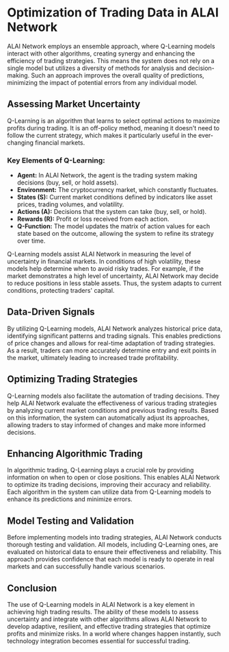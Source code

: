 
# Optimization of Trading Data in ALAI Network

ALAI Network employs an ensemble approach, where Q-Learning models interact with other algorithms, creating synergy and enhancing the efficiency of trading strategies. This means the system does not rely on a single model but utilizes a diversity of methods for analysis and decision-making. Such an approach improves the overall quality of predictions, minimizing the impact of potential errors from any individual model.

## Assessing Market Uncertainty

Q-Learning is an algorithm that learns to select optimal actions to maximize profits during trading. It is an off-policy method, meaning it doesn't need to follow the current strategy, which makes it particularly useful in the ever-changing financial markets.

### Key Elements of Q-Learning:
- **Agent:** In ALAI Network, the agent is the trading system making decisions (buy, sell, or hold assets).
- **Environment:** The cryptocurrency market, which constantly fluctuates.
- **States (S):** Current market conditions defined by indicators like asset prices, trading volumes, and volatility.
- **Actions (A):** Decisions that the system can take (buy, sell, or hold).
- **Rewards (R):** Profit or loss received from each action.
- **Q-Function:** The model updates the matrix of action values for each state based on the outcome, allowing the system to refine its strategy over time.

Q-Learning models assist ALAI Network in measuring the level of uncertainty in financial markets. In conditions of high volatility, these models help determine when to avoid risky trades. For example, if the market demonstrates a high level of uncertainty, ALAI Network may decide to reduce positions in less stable assets. Thus, the system adapts to current conditions, protecting traders' capital.

## Data-Driven Signals

By utilizing Q-Learning models, ALAI Network analyzes historical price data, identifying significant patterns and trading signals. This enables predictions of price changes and allows for real-time adaptation of trading strategies. As a result, traders can more accurately determine entry and exit points in the market, ultimately leading to increased trade profitability.

## Optimizing Trading Strategies

Q-Learning models also facilitate the automation of trading decisions. They help ALAI Network evaluate the effectiveness of various trading strategies by analyzing current market conditions and previous trading results. Based on this information, the system can automatically adjust its approaches, allowing traders to stay informed of changes and make more informed decisions.

## Enhancing Algorithmic Trading

In algorithmic trading, Q-Learning plays a crucial role by providing information on when to open or close positions. This enables ALAI Network to optimize its trading decisions, improving their accuracy and reliability. Each algorithm in the system can utilize data from Q-Learning models to enhance its predictions and minimize errors.

## Model Testing and Validation

Before implementing models into trading strategies, ALAI Network conducts thorough testing and validation. All models, including Q-Learning ones, are evaluated on historical data to ensure their effectiveness and reliability. This approach provides confidence that each model is ready to operate in real markets and can successfully handle various scenarios.

## Conclusion

The use of Q-Learning models in ALAI Network is a key element in achieving high trading results. The ability of these models to assess uncertainty and integrate with other algorithms allows ALAI Network to develop adaptive, resilient, and effective trading strategies that optimize profits and minimize risks. In a world where changes happen instantly, such technology integration becomes essential for successful trading.
